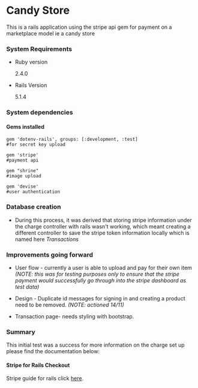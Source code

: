 # Candy Store

This is a rails application using the stripe api gem for payment on a marketplace model ie a candy store

### System Requirements

* Ruby version

    2.4.0

* Rails Version

    5.1.4

### System dependencies

#### Gems installed

```
gem 'dotenv-rails', groups: [:development, :test]
#for secret key upload

gem 'stripe'
#payment api

gem "shrine"
#image upload

gem 'devise'
#user authentication
```

### Database creation

* During this process, it was derived that storing stripe information under the charge controller with rails wasn't working, which meant creating a different controller to save the stripe token information locally which is named here *Transactions*

### Improvements going forward

* User flow - currently a user is able to upload and pay for their own item *(NOTE: this was for testing purposes only to ensure that the stripe payment would successfully go through into the stripe dashboard as test data)*

* Design - Duplicate id messages for signing in and creating a product need to be removed. *(NOTE: actioned 14/11)*

* Transaction page- needs styling with bootstrap.

### Summary
This initial test was a success for more information on the charge set up please find the documentation below:

#### Stripe for Rails Checkout
Stripe guide for rails click [here](https://stripe.com/docs/checkout/rails).
